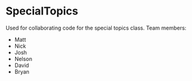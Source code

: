 SpecialTopics
=============

Used for collaborating code for the special topics class.  Team members:

* Matt
* Nick
* Josh
* Nelson
* David
* Bryan
